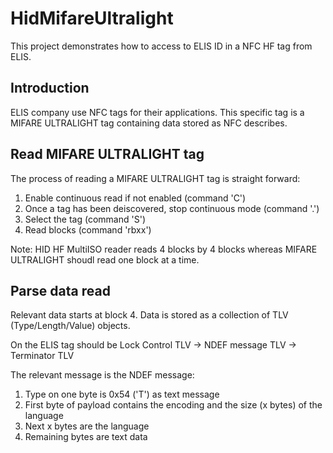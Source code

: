 # HidMifareUltralight
This project demonstrates how to access to ELIS ID in a NFC HF tag from ELIS.

Introduction
------------
ELIS company use NFC tags for their applications. This specific tag is a MIFARE ULTRALIGHT tag containing data stored as NFC describes.

Read MIFARE ULTRALIGHT tag
--------------------------

The process of reading a MIFARE ULTRALIGHT tag is straight forward:

1. Enable continuous read if not enabled (command 'C')
2. Once a tag has been deiscovered, stop continuous mode (command '.')
3. Select the tag (command 'S')
4. Read blocks (command 'rbxx')

Note: HID HF MultiISO reader reads 4 blocks by 4 blocks whereas MIFARE ULTRALIGHT shoudl read one block at a time.

Parse data read
---------------

Relevant data starts at block 4. Data is stored as a collection of TLV (Type/Length/Value) objects. 

On the ELIS tag should be Lock Control TLV -> NDEF message TLV -> Terminator TLV

The relevant message is the NDEF message:

1. Type on one byte is 0x54 ('T') as text message
2. First byte of payload contains the encoding and the size (x bytes) of the language
3. Next x bytes are the language
4. Remaining bytes are  text data
